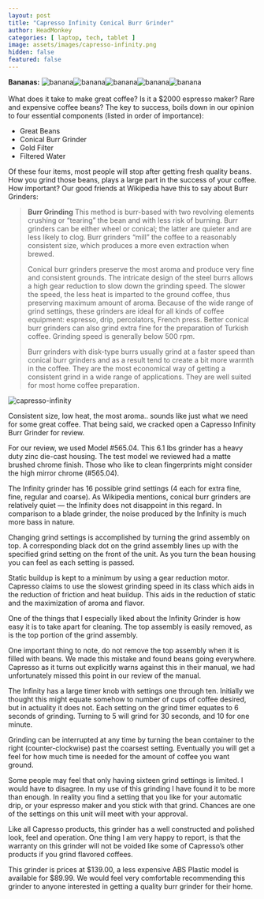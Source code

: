 ```yaml
---
layout: post
title: "Capresso Infinity Conical Burr Grinder"
author: HeadMonkey
categories: [ laptop, tech, tablet ]
image: assets/images/capresso-infinity.png
hidden: false
featured: false
---
```

**Bananas:** ![banana]({{site.baseurl}}/assets/images/banana.png)![banana]({{site.baseurl}}/assets/images/banana.png)![banana]({{site.baseurl}}/assets/images/banana.png)![banana]({{site.baseurl}}/assets/images/banana.png)![banana]({{site.baseurl}}/assets/images/banana.png)<br><br>What does it take to make great coffee? Is it a $2000 espresso maker? Rare and expensive coffee beans? The key to success, boils down in our opinion to four essential components (listed in order of importance):

* Great Beans
* Conical Burr Grinder
* Gold Filter
* Filtered Water

Of these four items, most people will stop after getting fresh quality beans. How you grind those beans, plays a large part in the success of your coffee. How important? Our good friends at Wikipedia have this to say about Burr Grinders:

> **Burr Grinding**
> This method is burr-based with two revolving elements crushing or “tearing” the bean and with less risk of burning. Burr grinders can be either wheel or conical; the latter are quieter and are less likely to clog. Burr grinders “mill” the coffee to a reasonably consistent size, which produces a more even extraction when brewed.
>  
>Conical burr grinders preserve the most aroma and produce very fine and consistent grounds. The intricate design of the steel burrs allows a high gear reduction to slow down the grinding speed. The slower the speed, the less heat is imparted to the ground coffee, thus preserving maximum amount of aroma. Because of the wide range of grind settings, these grinders are ideal for all kinds of coffee equipment: espresso, drip, percolators, French press. Better conical burr grinders can also grind extra fine for the preparation of Turkish coffee. Grinding speed is generally below 500 rpm.
>
> Burr grinders with disk-type burrs usually grind at a faster speed than conical burr grinders and as a result tend to create a bit more warmth in the coffee. They are the most economical way of getting a consistent grind in a wide range of applications. They are well suited for most home coffee preparation.

![capresso-infinity]({{site.baseurl}}/assets/images/capresso-infinity.jpg)

Consistent size, low heat, the most aroma.. sounds like just what we need for some great coffee. That being said, we cracked open a Capresso Infinity Burr Grinder for review.

For our review, we used Model #565.04. This 6.1 lbs grinder has a heavy duty zinc die-cast housing. The test model we reviewed had a matte brushed chrome finish. Those who like to clean fingerprints might consider the high mirror chrome (#565.04).

The Infinity grinder has 16 possible grind settings (4 each for extra fine, fine, regular and coarse). As Wikipedia mentions, conical burr grinders are relatively quiet — the Infinity does not disappoint in this regard. In comparison to a blade grinder, the noise produced by the Infinity is much more bass in nature.

Changing grind settings is accomplished by turning the grind assembly on top. A corresponding black dot on the grind assembly lines up with the specified grind setting on the front of the unit. As you turn the bean housing you can feel as each setting is passed.

Static buildup is kept to a minimum by using a gear reduction motor. Capresso claims to use the slowest grinding speed in its class which aids in the reduction of friction and heat buildup. This aids in the reduction of static and the maximization of aroma and flavor.

One of the things that I especially liked about the Infinity Grinder is how easy it is to take apart for cleaning. The top assembly is easily removed, as is the top portion of the grind assembly.

One important thing to note, do not remove the top assembly when it is filled with beans. We made this mistake and found beans going everywhere. Capresso as it turns out explicitly warns against this in their manual, we had unfortunately missed this point in our review of the manual.

The Infinity has a large timer knob with settings one through ten. Initially we thought this might equate somehow to number of cups of coffee desired, but in actuality it does not. Each setting on the grind timer equates to 6 seconds of grinding. Turning to 5 will grind for 30 seconds, and 10 for one minute.

Grinding can be interrupted at any time by turning the bean container to the right (counter-clockwise) past the coarsest setting. Eventually you will get a feel for how much time is needed for the amount of coffee you want ground.

Some people may feel that only having sixteen grind settings is limited. I would have to disagree. In my use of this grinding I have found it to be more than enough. In reality you find a setting that you like for your automatic drip, or your espresso maker and you stick with that grind. Chances are one of the settings on this unit will meet with your approval.

Like all Capresso products, this grinder has a well constructed and polished look, feel and operation. One thing I am very happy to report, is that the warranty on this grinder will not be voided like some of Capresso’s other products if you grind flavored coffees.

This grinder is prices at $139.00, a less expensive ABS Plastic model is available for $89.99. We would feel very comfortable recommending this grinder to anyone interested in getting a quality burr grinder for their home. 
